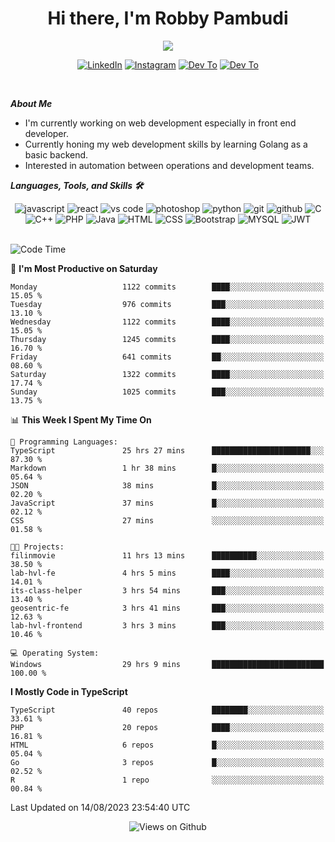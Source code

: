 <div align="center">
   <h1>Hi there, I'm Robby Pambudi </h1>

<img src="https://pronoun.cyou/x/y?subject=He&object=Him&height=20"> 
</div>

<p align='center'>
   <a href="https://www.linkedin.com/in/robbypambudi" target="_blank"><img src="https://img.shields.io/badge/LinkedIn-0077B5?style=for-the-badge&logo=linkedin&logoColor=white" alt="LinkedIn"></a>
   <a href="https://www.instagram.com/robbypambudi" target="_blank"><img src="https://img.shields.io/badge/Instagram-E4405F?style=for-the-badge&logo=instagram&logoColor=white" alt="Instagram"></a>
   <a href="https://dev.to/robbypambudi" target="_blank"><img src="https://img.shields.io/badge/dev.to-0A0A0A?style=for-the-badge&logo=dev.to&logoColor=white" alt="Dev To"></a>
   <a href="https://www.facebook.com/robbyulungpambudi" target="_blank"><img src="https://img.shields.io/badge/Facebook-1877F2?style=for-the-badge&logo=facebook&logoColor=white" alt="Dev To"></a>

</p> <p>
<br>
   
***About Me***
   
- I'm currently working on web development especially in front end developer.
- Currently honing my web development skills by learning Golang as a basic backend.
- Interested in automation between operations and development teams.
 
   
***Languages, Tools, and Skills 🛠***

   <div align="center">
   <img src="https://img.shields.io/badge/JavaScript-F7DF1E?style=for-the-badge&logo=javascript&logoColor=black" alt="javascript" />
      <img src="https://img.shields.io/badge/React-61DAFB?style=for-the-badge&logo=react&logoColor=black" alt="react" />
      <img src="https://img.shields.io/badge/vs%20code-007ACC?style=for-the-badge&logo=visual%20studio%20code&logoColor=white" alt="vs code" />
      <img src="https://img.shields.io/badge/adobe%20photoshop-31A8FF?style=for-the-badge&logo=adobe%20photoshop&logoColor=white" alt="photoshop" />
      <img src="https://img.shields.io/badge/python-3776AB?style=for-the-badge&logo=python&logoColor=white" alt="python" />
      <img src="https://img.shields.io/badge/Git-F05032?style=for-the-badge&logo=git&logoColor=white" alt="git" />
      <img src="https://img.shields.io/badge/GitHub-100000?style=for-the-badge&logo=github&logoColor=white" alt="github" />
      <img src="https://img.shields.io/badge/c-%2300599C.svg?style=for-the-badge&logo=c&logoColor=white" alt="C" />
      <img src="https://img.shields.io/badge/c++-%2300599C.svg?style=for-the-badge&logo=c%2B%2B&logoColor=white" alt="C++" />   
      <img src="https://img.shields.io/badge/PHP-777BB4?style=for-the-badge&logo=php&logoColor=white" alt="PHP" />
      <img src="https://img.shields.io/badge/Java-ED8B00?style=for-the-badge&logo=java&logoColor=white" alt="Java"/>
      <img src="https://img.shields.io/badge/HTML5-E34F26?style=for-the-badge&logo=html5&logoColor=white" alt="HTML" />
      <img src="https://img.shields.io/badge/CSS-239120?&style=for-the-badge&logo=css3&logoColor=white" alt ="CSS" />
      <img src="https://img.shields.io/badge/Bootstrap-563D7C?style=for-the-badge&logo=bootstrap&logoColor=white" alt="Bootstrap" />
      <img src="https://img.shields.io/badge/MySQL-00000F?style=for-the-badge&logo=mysql&logoColor=white" alt="MYSQL" />
      <img src="https://img.shields.io/badge/json%20web%20tokens-323330?style=for-the-badge&logo=json-web-tokens&logoColor=pink" alt="JWT" />
      
   </div><br>
   
<!--START_SECTION:waka-->
![Code Time](http://img.shields.io/badge/Code%20Time-982%20hrs%2025%20mins-blue)

📅 **I'm Most Productive on Saturday** 

```text
Monday                   1122 commits        ████░░░░░░░░░░░░░░░░░░░░░   15.05 % 
Tuesday                  976 commits         ███░░░░░░░░░░░░░░░░░░░░░░   13.10 % 
Wednesday                1122 commits        ████░░░░░░░░░░░░░░░░░░░░░   15.05 % 
Thursday                 1245 commits        ████░░░░░░░░░░░░░░░░░░░░░   16.70 % 
Friday                   641 commits         ██░░░░░░░░░░░░░░░░░░░░░░░   08.60 % 
Saturday                 1322 commits        ████░░░░░░░░░░░░░░░░░░░░░   17.74 % 
Sunday                   1025 commits        ███░░░░░░░░░░░░░░░░░░░░░░   13.75 % 
```


📊 **This Week I Spent My Time On** 

```text
💬 Programming Languages: 
TypeScript               25 hrs 27 mins      ██████████████████████░░░   87.30 % 
Markdown                 1 hr 38 mins        █░░░░░░░░░░░░░░░░░░░░░░░░   05.64 % 
JSON                     38 mins             █░░░░░░░░░░░░░░░░░░░░░░░░   02.20 % 
JavaScript               37 mins             █░░░░░░░░░░░░░░░░░░░░░░░░   02.12 % 
CSS                      27 mins             ░░░░░░░░░░░░░░░░░░░░░░░░░   01.58 % 

🐱‍💻 Projects: 
filinmovie               11 hrs 13 mins      ██████████░░░░░░░░░░░░░░░   38.50 % 
lab-hvl-fe               4 hrs 5 mins        ████░░░░░░░░░░░░░░░░░░░░░   14.01 % 
its-class-helper         3 hrs 54 mins       ███░░░░░░░░░░░░░░░░░░░░░░   13.40 % 
geosentric-fe            3 hrs 41 mins       ███░░░░░░░░░░░░░░░░░░░░░░   12.63 % 
lab-hvl-frontend         3 hrs 3 mins        ███░░░░░░░░░░░░░░░░░░░░░░   10.46 % 

💻 Operating System: 
Windows                  29 hrs 9 mins       █████████████████████████   100.00 % 
```

**I Mostly Code in TypeScript** 

```text
TypeScript               40 repos            ████████░░░░░░░░░░░░░░░░░   33.61 % 
PHP                      20 repos            ████░░░░░░░░░░░░░░░░░░░░░   16.81 % 
HTML                     6 repos             █░░░░░░░░░░░░░░░░░░░░░░░░   05.04 % 
Go                       3 repos             █░░░░░░░░░░░░░░░░░░░░░░░░   02.52 % 
R                        1 repo              ░░░░░░░░░░░░░░░░░░░░░░░░░   00.84 % 
```




 Last Updated on 14/08/2023 23:54:40 UTC
<!--END_SECTION:waka-->

<div align="center">
<img src="https://komarev.com/ghpvc/?username=robbypambudi&color=green" alt="Views on Github" />
</div>

